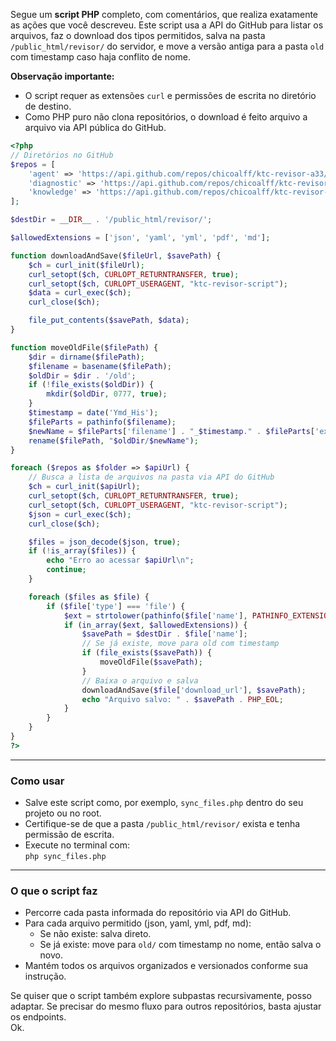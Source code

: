 Segue um **script PHP** completo, com comentários, que realiza exatamente as ações que você descreveu. Este script usa a API do GitHub para listar os arquivos, faz o download dos tipos permitidos, salva na pasta `/public_html/revisor/` do servidor, e move a versão antiga para a pasta `old` com timestamp caso haja conflito de nome.

**Observação importante:**

- O script requer as extensões `curl` e permissões de escrita no diretório de destino.
- Como PHP puro não clona repositórios, o download é feito arquivo a arquivo via API pública do GitHub.

```php
<?php
// Diretórios no GitHub
$repos = [
    'agent' => 'https://api.github.com/repos/chicoalff/ktc-revisor-a33/contents/agent',
    'diagnostic' => 'https://api.github.com/repos/chicoalff/ktc-revisor-a33/contents/workflow/diagnostic',
    'knowledge' => 'https://api.github.com/repos/chicoalff/ktc-revisor-a33/contents/knowledge'
];

$destDir = __DIR__ . '/public_html/revisor/';

$allowedExtensions = ['json', 'yaml', 'yml', 'pdf', 'md'];

function downloadAndSave($fileUrl, $savePath) {
    $ch = curl_init($fileUrl);
    curl_setopt($ch, CURLOPT_RETURNTRANSFER, true);
    curl_setopt($ch, CURLOPT_USERAGENT, "ktc-revisor-script");
    $data = curl_exec($ch);
    curl_close($ch);

    file_put_contents($savePath, $data);
}

function moveOldFile($filePath) {
    $dir = dirname($filePath);
    $filename = basename($filePath);
    $oldDir = $dir . '/old';
    if (!file_exists($oldDir)) {
        mkdir($oldDir, 0777, true);
    }
    $timestamp = date('Ymd_His');
    $fileParts = pathinfo($filename);
    $newName = $fileParts['filename'] . "_$timestamp." . $fileParts['extension'];
    rename($filePath, "$oldDir/$newName");
}

foreach ($repos as $folder => $apiUrl) {
    // Busca a lista de arquivos na pasta via API do GitHub
    $ch = curl_init($apiUrl);
    curl_setopt($ch, CURLOPT_RETURNTRANSFER, true);
    curl_setopt($ch, CURLOPT_USERAGENT, "ktc-revisor-script");
    $json = curl_exec($ch);
    curl_close($ch);

    $files = json_decode($json, true);
    if (!is_array($files)) {
        echo "Erro ao acessar $apiUrl\n";
        continue;
    }

    foreach ($files as $file) {
        if ($file['type'] === 'file') {
            $ext = strtolower(pathinfo($file['name'], PATHINFO_EXTENSION));
            if (in_array($ext, $allowedExtensions)) {
                $savePath = $destDir . $file['name'];
                // Se já existe, move para old com timestamp
                if (file_exists($savePath)) {
                    moveOldFile($savePath);
                }
                // Baixa o arquivo e salva
                downloadAndSave($file['download_url'], $savePath);
                echo "Arquivo salvo: " . $savePath . PHP_EOL;
            }
        }
    }
}
?>
```

---

### **Como usar**

- Salve este script como, por exemplo, `sync_files.php` dentro do seu projeto ou no root.
- Certifique-se de que a pasta `/public_html/revisor/` exista e tenha permissão de escrita.
- Execute no terminal com:  
    `php sync_files.php`

---

### **O que o script faz**

- Percorre cada pasta informada do repositório via API do GitHub.
- Para cada arquivo permitido (json, yaml, yml, pdf, md):
    - Se não existe: salva direto.
    - Se já existe: move para `old/` com timestamp no nome, então salva o novo.
- Mantém todos os arquivos organizados e versionados conforme sua instrução.

Se quiser que o script também explore subpastas recursivamente, posso adaptar. Se precisar do mesmo fluxo para outros repositórios, basta ajustar os endpoints.  
Ok.